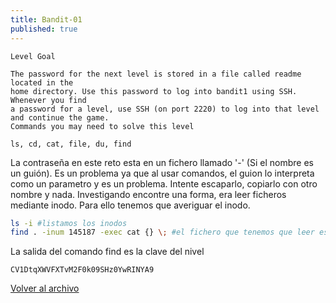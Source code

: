 ```yaml
---
title: Bandit-01
published: true
---
```


```
Level Goal

The password for the next level is stored in a file called readme located in the 
home directory. Use this password to log into bandit1 using SSH. Whenever you find
a password for a level, use SSH (on port 2220) to log into that level and continue the game.
Commands you may need to solve this level

ls, cd, cat, file, du, find
```

La contraseña en este reto esta en un fichero llamado '-' (Si el nombre es un guión). 
Es un problema ya que al usar comandos, el guion lo interpreta como un parametro
y es un problema. Intente escaparlo,  copiarlo con otro nombre y nada.
Investigando encontre una forma, era leer ficheros mediante inodo. Para ello tenemos que averiguar el inodo.

```bash
ls -i #listamos los inodos
find . -inum 145187 -exec cat {} \; #el fichero que tenemos que leer es el inodo 145187
```

La salida del comando find es la clave del nivel

```
CV1DtqXWVFXTvM2F0k09SHz0YwRINYA9
```

[Volver al archivo](archive)
